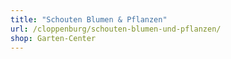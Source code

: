 ```yaml
---
title: "Schouten Blumen & Pflanzen"
url: /cloppenburg/schouten-blumen-und-pflanzen/
shop: Garten-Center
---
```

